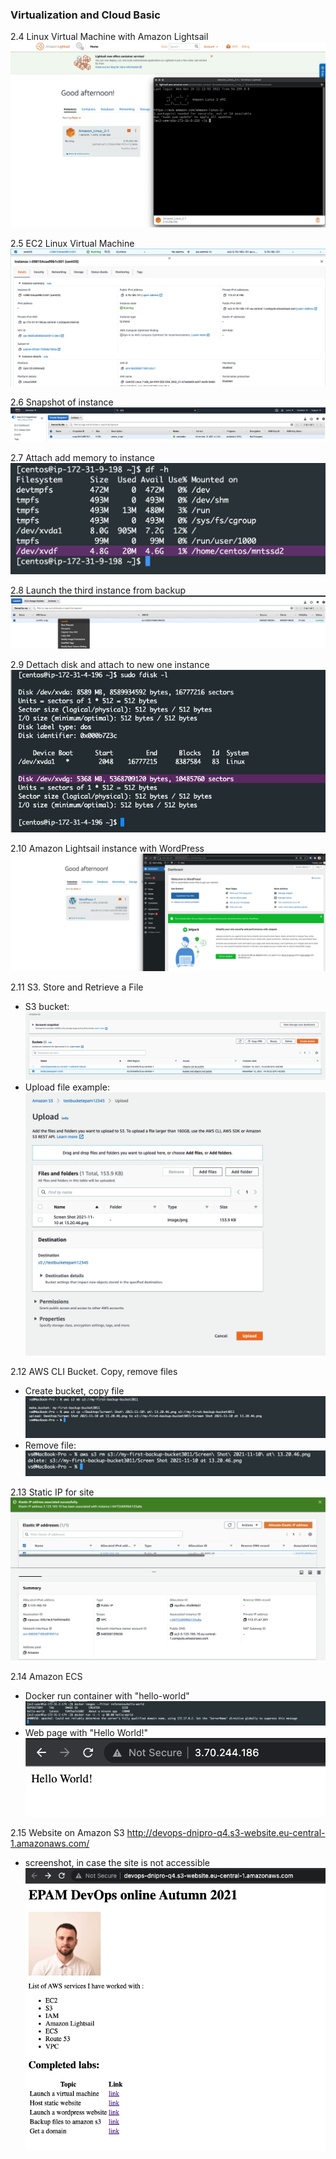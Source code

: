 ### Virtualization and Cloud Basic

2.4 Linux Virtual Machine with Amazon Lightsail
![alt text](https://github.com/shevtshov/DevOps_online_Dnipro_2021Q4/blob/main/m1/task2.2/2.2.4_amazon_linux_lightsail.png)

2.5 EC2 Linux Virtual Machine
![alt text](https://github.com/shevtshov/DevOps_online_Dnipro_2021Q4/blob/main/m1/task2.2/2.2.5_VM_EC2_instance.png)

2.6 Snapshot of instance
![alt text](https://github.com/shevtshov/DevOps_online_Dnipro_2021Q4/blob/main/m1/task2.2/2.2.6_snapshot_as_backup.png)

2.7 Attach add memory to instance
![alt text](https://github.com/shevtshov/DevOps_online_Dnipro_2021Q4/blob/main/m1/task2.2/2.2.7_sdf.png)

2.8 Launch the third instance from backup
![alt text](https://github.com/shevtshov/DevOps_online_Dnipro_2021Q4/blob/main/m1/task2.2/2.2.8_launch_instance_from_backup.png)

2.9 Dettach disk and attach to new one instance
![alt text](https://github.com/shevtshov/DevOps_online_Dnipro_2021Q4/blob/main/m1/task2.2/2.2.9_attach%20disk_to_another_instance.png)

2.10  Amazon Lightsail instance with WordPress
![alt text](https://github.com/shevtshov/DevOps_online_Dnipro_2021Q4/blob/main/m1/task2.2/2.2.10_WordPress_instance.png)

2.11 S3. Store and Retrieve a File
- S3 bucket:
![alt text](https://github.com/shevtshov/DevOps_online_Dnipro_2021Q4/blob/main/m1/task2.2/2.2.11_s3_bucket.png)
- Upload file example:
![alt text](https://github.com/shevtshov/DevOps_online_Dnipro_2021Q4/blob/main/m1/task2.2/2.2.11_s3_upload_file.png)

2.12 AWS CLI Bucket. Copy, remove files
- Create bucket, copy file
![alt text](https://github.com/shevtshov/DevOps_online_Dnipro_2021Q4/blob/main/m1/task2.2/2.2.12_CLI_create_bucket.png)
- Remove file:
![alt text](https://github.com/shevtshov/DevOps_online_Dnipro_2021Q4/blob/main/m1/task2.2/2.2.12_CLI_rm_bucket.png)

2.13 Static IP for site
![alt text](https://github.com/shevtshov/DevOps_online_Dnipro_2021Q4/blob/main/m1/task2.2/2.2.13_Static_IP_for_site.png)

2.14 Amazon ECS
- Docker run container with "hello-world"
![alt text](https://github.com/shevtshov/DevOps_online_Dnipro_2021Q4/blob/main/m1/task2.2/2.2.14_Docker_run.png)
- Web page with "Hello World!"
![alt text](https://github.com/shevtshov/DevOps_online_Dnipro_2021Q4/blob/main/m1/task2.2/2.2.14_Docker_hello_world.png)


2.15 Website on Amazon S3
http://devops-dnipro-q4.s3-website.eu-central-1.amazonaws.com/

- screenshot, in case the site is not accessible
 ![alt text](https://github.com/shevtshov/DevOps_online_Dnipro_2021Q4/blob/main/m1/task2.2/devops_website_screenshot.png)
